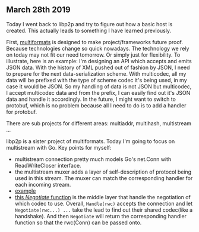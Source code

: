 ## March 28th 2019

Today I went back to libp2p and try to figure out how a basic host is created.
This actually leads to something I have learned previously.

First, [multiformats](https://multiformats.io/) is designed to make project/frameworks future proof. Because technologies change so quick nowadays. The technology we rely on today may not fit our need tomorrow. Or simply just for flexibility. To illustrate, here is an example:
    I'm designing an API which accepts and emits JSON data. With the history of XML pushed out of fashion by JSON, I need to prepare for the next data-serialization scheme. With multicodec, all my data will be prefixed with the type of scheme codec it's being used, in my case it would be JSON. So my handling of data is not JSON but multicodec, I accept multicodec data and from the prefix, I can easily find out it's JSON data and handle it accordingly. In the future, I might want to switch to protobuf, which is no problem because all I need to do is to add a handler for protobuf.

There are sub projects for different areas: multiaddr, multihash, multistream ...

libp2p is a sister project of multiformats. Today I'm going to focus on multistream with Go. Key points for myself:
- multistream connection pretty much models Go's net.Conn with ReadWriteCloser interface.
- the multistream muxer adds a layer of self-description of protocol being used in this stream. The muxer can match the corresponding handler for each incoming stream.
- [example](https://github.com/multiformats/go-multistream#example)
- [this _Negotiate_ function](https://github.com/multiformats/go-multistream/blob/master/multistream.go#L270) is the middle layer that handle the negotiation of which codec to use. Overall, `Handle(rwc)` accepts the connection and let `Negotiate(rwc...) ...` take the lead to find out their shared codec(like a handshake). And then `Negotiate` will return the corresponding handler function so that the rwc(Conn) can be passed onto.